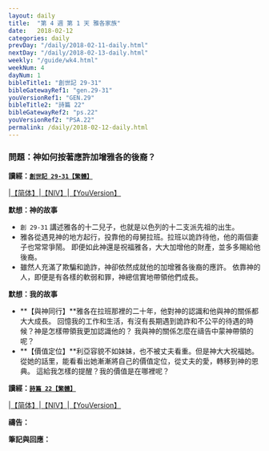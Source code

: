 ```yaml
---
layout: daily
title:  "第 4 週 第 1 天 雅各家族"
date:   2018-02-12
categories: daily
prevDay: "/daily/2018-02-11-daily.html"
nextDay: "/daily/2018-02-13-daily.html"
weekly: "/guide/wk4.html"
weekNum: 4
dayNum: 1
bibleTitle1: "創世記 29-31"
bibleGatewayRef1: "gen.29-31"
youVersionRef1: "GEN.29"
bibleTitle2: "詩篇 22"
bibleGatewayRef2: "ps.22"
youVersionRef2: "PSA.22"
permalink: /daily/2018-02-12-daily.html
---
```


### 問題：神如何按著應許加增雅各的後裔？

**讀經：[`創世記 29-31【繁體】`](https://www.biblegateway.com/passage/?search=gen.29-31&version=CUVMPT)**

|[【简体】](https://www.biblegateway.com/passage/?search=gen.29-31&version=CUVMPS)|[【NIV】](https://www.biblegateway.com/passage/?search=gen.29-31&version=NIV)|[【YouVersion】](https://www.bible.com/zh-TW/bible/46/GEN.29.CUNP)

**默想：神的故事**
+ `創 29-31` 講述雅各的十二兒子，也就是以色列的十二支派先祖的出生。
+ 雅各從遇見神的地方起行，投靠他的母舅拉班。拉班以詭詐待他，他的兩個妻子也常常爭鬧。
即便如此神還是祝福雅各，大大加增他的財產，並多多賜給他後裔。
+ 雖然人充滿了欺騙和詭詐，神卻依然成就他的加增雅各後裔的應許。
依靠神的人，即便是有各樣的軟弱和罪，神總信實地帶領他們成長。

**默想：我的故事**
+ **【與神同行】**雅各在拉班那裡的二十年，他對神的認識和他與神的關係都大大成長。
回憶我的工作和生活，有沒有長期遇到詭詐和不公平的待遇的時候？神是怎樣帶領我更加認識他的？
我與神的關係怎麼在禱告中蒙神帶領的呢？
+ **【價值定位】**利亞容貌不如妹妹，也不被丈夫看重。但是神大大祝福她。
從她的話里，能看看出她漸漸將自己的價值定位，從丈夫的愛，轉移到神的恩典。
這給我怎樣的提醒？我的價值是在哪裡呢？

**讀經：[`詩篇 22【繁體】`](https://www.biblegateway.com/passage/?search=ps.22&version=CUVMPT)**

|[【简体】](https://www.biblegateway.com/passage/?search=ps.22&version=CUVMPS)|[【NIV】](https://www.biblegateway.com/passage/?search=ps.22&version=NIV)|[【YouVersion】](https://www.bible.com/zh-TW/bible/46/PSA.22.CUNP)

**禱告：**

**筆記與回應：**

